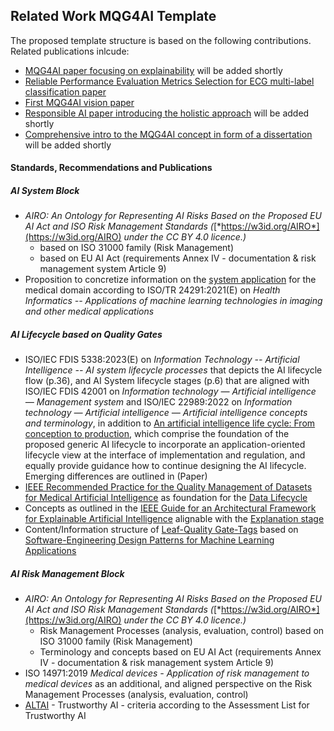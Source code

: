 ## Related Work MQG4AI Template

The proposed template structure is based on the following contributions.
Related publications inlcude:   
- [MQG4AI paper focusing on explainability]() will be added shortly
- [Reliable Performance Evaluation Metrics Selection for ECG multi-label classification paper](https://ieeexplore.ieee.org/document/10570023)
- [First MQG4AI vision paper](https://www.scitepress.org/Link.aspx?doi=10.5220/0012121300003538)
- [Responsible AI paper introducing the holistic approach]() will be added shortly
- [Comprehensive intro to the MQG4AI concept in form of a dissertation]() will be added shortly

#### Standards, Recommendations and Publications

##### AI System Block
- *AIRO: An Ontology for Representing AI Risks Based on the Proposed EU AI Act and ISO Risk Management Standards (*[*https://w3id.org/AIRO*](https://w3id.org/AIRO) *under the CC BY 4.0 licence.)* 
  - based on ISO 31000 family (Risk Management)
  - based on EU AI Act (requirements Annex IV - documentation & risk management system Article 9)
- Proposition to concretize information on the [system application](./MQG4DesignKnowledge/1_System/Application/Application.md#example-domain-medicine) for the medical domain according to ISO/TR 24291:2021(E) on *Health Informatics -- Applications of machine learning technologies in imaging and other medical applications*

##### AI Lifecycle based on Quality Gates
- ISO/IEC FDIS 5338:2023(E) on *Information Technology -- Artificial Intelligence -- AI system lifecycle processes* that depicts the AI lifecycle flow (p.36), and AI System lifecycle stages (p.6) that are aligned with ISO/IEC FDIS 42001 on *Information technology — Artificial intelligence — Management system* and ISO/IEC 22989:2022 on *Information technology — Artificial intelligence — Artificial intelligence concepts and terminology*, in addition to [An artificial intelligence life cycle: From conception to production](https://www.sciencedirect.com/science/article/pii/S2666389922000745), which comprise the foundation of the proposed generic AI lifecycle to incorporate an application-oriented lifecycle view at the interface of implementation and regulation, and equally provide guidance how to continue designing the AI lifecycle. Emerging differences are outlined in (Paper)
- [IEEE Recommended Practice for the Quality Management of Datasets for Medical Artificial Intelligence](https://ieeexplore.ieee.org/document/9812564) as foundation for the [Data Lifecycle](./MQG4DesignKnowledge/2_Lifecycle/1_Data/QG_Data_(Lifecycle).md)
- Concepts as outlined in the [IEEE Guide for an Architectural Framework for Explainable Artificial Intelligence](https://standards.ieee.org/ieee/2894/11296/) alignable with the [Explanation stage](./MQG4DesignKnowledge/2_Lifecycle/2_Development/4_Model_Explanation/QG_ModelExplanation_(Development).md)
- Content/Information structure of [Leaf-Quality Gate-Tags](./templates/Template_LeafQG.md) based on [Software-Engineering Design Patterns for Machine Learning Applications](https://ieeexplore.ieee.org/document/9734272)

##### AI Risk Management Block
- *AIRO: An Ontology for Representing AI Risks Based on the Proposed EU AI Act and ISO Risk Management Standards (*[*https://w3id.org/AIRO*](https://w3id.org/AIRO) *under the CC BY 4.0 licence.)* 
  - Risk Management Processes (analysis, evaluation, control) based on ISO 31000 family (Risk Management)
  - Terminology and concepts based on EU AI Act (requirements Annex IV - documentation & risk management system Article 9)
- ISO 14971:2019 *Medical devices - Application of risk management to medical devices* as an additional, and aligned perspective on the Risk Management Processes (analysis, evaluation, control)
- [ALTAI](https://digital-strategy.ec.europa.eu/en/library/assessment-list-trustworthy-artificial-intelligence-altai-self-assessment) - Trustworthy AI - criteria according to the Assessment List for Trustworthy AI 


 




